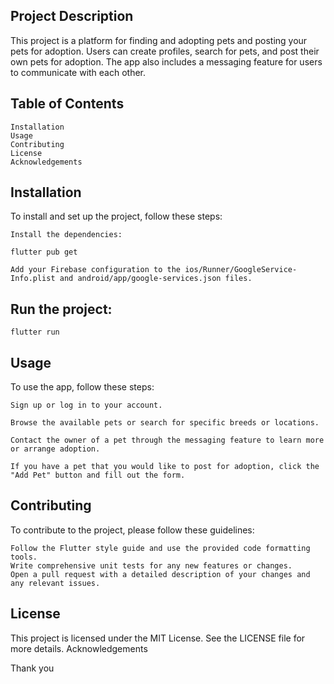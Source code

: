 ## Project Description

This project is a platform for finding and adopting pets and posting your pets for adoption. Users can create profiles, search for pets, and post their own pets for adoption. The app also includes a messaging feature for users to communicate with each other.

## Table of Contents

    Installation
    Usage
    Contributing
    License
    Acknowledgements

## Installation

To install and set up the project, follow these steps:

    Install the dependencies:

`flutter pub get`

    Add your Firebase configuration to the ios/Runner/GoogleService-Info.plist and android/app/google-services.json files.

## Run the project:

`flutter run`

## Usage

To use the app, follow these steps:

    Sign up or log in to your account.

    Browse the available pets or search for specific breeds or locations.

    Contact the owner of a pet through the messaging feature to learn more or arrange adoption.

    If you have a pet that you would like to post for adoption, click the "Add Pet" button and fill out the form.

## Contributing

To contribute to the project, please follow these guidelines:

    Follow the Flutter style guide and use the provided code formatting tools.
    Write comprehensive unit tests for any new features or changes.
    Open a pull request with a detailed description of your changes and any relevant issues.

## License

This project is licensed under the MIT License. See the LICENSE file for more details.
Acknowledgements

Thank you
